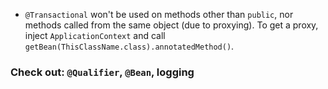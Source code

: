 - `@Transactional` won't be used on methods other than `public`, nor methods called from the same object (due to proxying). To get a proxy, inject `ApplicationContext` and call `getBean(ThisClassName.class).annotatedMethod()`.


### Check out: `@Qualifier`, `@Bean`, logging